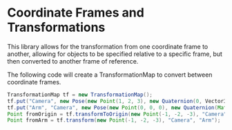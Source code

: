 # Coordinate Frames and Transformations
This library allows for the transformation from one coordinate frame to another, allowing for objects to be specified relative to a specific frame, but then converted to another frame of reference.

The following code will create a TransformationMap to convert between coordinate frames.

```Java
TransformationMap tf = new TransformationMap();
tf.put("Camera", new Pose(new Point(1, 2, 3), new Quaternion(0, Vector3.k)));
tf.put("Arm", "Camera", new Pose(new Point(0, 0, 0), new Quaternion(Math.PI / 2, Vector3.k)));
Point fromOrigin = tf.transformToOrigin(new Point(-1, -2, -3), "Camera");
Point fromArm = tf.transform(new Point(-1, -2, -3), "Camera", "Arm");
```
